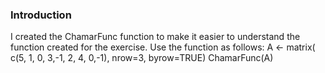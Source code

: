 
### Introduction
I created the ChamarFunc function to make it easier to understand the function created for the exercise. Use the function as follows:
A <- matrix( c(5, 1, 0,
             3,-1, 2,
             4, 0,-1), nrow=3, byrow=TRUE)
ChamarFunc(A)
